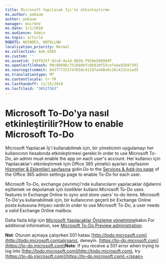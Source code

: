 ```yaml
---
title: Microsoft Yapılacak İşi'ni etkinleştirme
ms.author: pebaum
author: pebaum
manager: mnirkhe
ms.date: 3/1/2018
ms.audience: Admin
ms.topic: article
ROBOTS: NOINDEX, NOFOLLOW
localization_priority: Normal
ms.collection: Adm_O365
ms.custom: ''
ms.assetid: 339f925f-91c8-4a1d-902b-f920e58999df
ms.openlocfilehash: 09c80696c75189dbfc0b810f55cefa4a92b97392
ms.sourcegitcommit: b43f77221f47b50c41197a448a9c26c423ce1ad5
ms.translationtype: MT
ms.contentlocale: tr-TR
ms.lasthandoff: 11/15/2019
ms.locfileid: "36527563"
---
```

# <a name="how-to-enable-microsoft-to-do"></a><span data-ttu-id="22c40-102">Microsoft To-Do'ya nasıl etkinleştirilir?</span><span class="sxs-lookup"><span data-stu-id="22c40-102">How to enable Microsoft To-Do</span></span>

<span data-ttu-id="22c40-103">Microsoft Yapılacak İş'i kullanabilmek için, bir yöneticinin uygulamayı her kullanıcının hesabında etkinleştirmesi gerekir.</span><span class="sxs-lookup"><span data-stu-id="22c40-103">In order to use Microsoft To-Do, an admin must enable the app on each user's account.</span></span> <span data-ttu-id="22c40-104">Her kullanıcı için Yapılacaklar'ı etkinleştirmek için Office 365 yönetici ayarları sayfasının [Hizmetler &amp; Eklentileri sayfasına](https://portal.office.com/adminportal/home#/Settings/ServicesAndAddIns) gidin.</span><span class="sxs-lookup"><span data-stu-id="22c40-104">Go to the [Services &amp; Add-ins page](https://portal.office.com/adminportal/home#/Settings/ServicesAndAddIns) of the Office 365 admin settings page to enable To-Do for each user.</span></span> 
  
<span data-ttu-id="22c40-105">Microsoft To-Do, exchange çevrimiçi'nde kullanıcıların yapılacaklar öğelerini eşitlemek ve depolamak için özellikler kullanır.</span><span class="sxs-lookup"><span data-stu-id="22c40-105">Microsoft To-Do uses features in Exchange Online to sync and store users' to-do items.</span></span> <span data-ttu-id="22c40-106">Microsoft To-Do'yu kullanabilmek için, bir kullanıcının geçerli bir Exchange Online posta kutusuna ihtiyacı vardır.</span><span class="sxs-lookup"><span data-stu-id="22c40-106">In order to use Microsoft To-Do, a user needs a valid Exchange Online mailbox.</span></span>
  
<span data-ttu-id="22c40-107">Daha fazla bilgi için [Microsoft Yapılacaklar Önizleme yönetimine](https://support.office.com/article/490c1a8c-2333-4952-8125-841afadb9620.aspx)bakın.</span><span class="sxs-lookup"><span data-stu-id="22c40-107">For additional information, see [Microsoft To-Do Preview administration](https://support.office.com/article/490c1a8c-2333-4952-8125-841afadb9620.aspx).</span></span>
  
 <span data-ttu-id="22c40-108">**Not**: Oturum açmaya çalışırken 501 hatası [http://todo.microsoft.com](http://todo.microsoft.com)alırsanız, deneyin. [https://to-do.microsoft.com](https://to-do.microsoft.com)</span><span class="sxs-lookup"><span data-stu-id="22c40-108">**Note**: If you receive a 501 error when trying to log into [http://todo.microsoft.com](http://todo.microsoft.com), try [https://to-do.microsoft.com](https://to-do.microsoft.com).</span></span>
  

